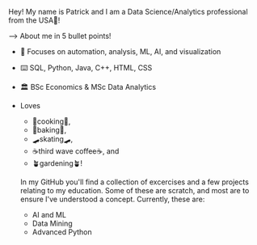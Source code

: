 Hey!
My name is Patrick and I am a Data Science/Analytics professional from the USA🗽!

--> About me in 5 bullet points!
- 🧭 Focuses on automation, analysis, ML, AI, and visualization
- ⌨️ SQL, Python, Java, C++, HTML, CSS
- 🏛️ BSc Economics & MSc Data Analytics
- Loves
  - 🥘cooking🥘,
  - 🍞baking🍞,
  - 🛹skating🛹,
  - ☕third wave coffee☕, and
  - 🪴gardening🪴!

  In my GitHub you'll find a collection of excercises and a few projects relating to my education. Some of these are scratch, and most are to ensure I've understood a concept. Currently, these are:
  - AI and ML
  - Data Mining
  - Advanced Python
